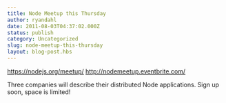 ```yaml
---
title: Node Meetup this Thursday
author: ryandahl
date: 2011-08-03T04:37:02.000Z
status: publish
category: Uncategorized
slug: node-meetup-this-thursday
layout: blog-post.hbs
---
```


<a href="https://nodejs.org/meetup/" title="https://nodejs.org/meetup/">https://nodejs.org/meetup/</a>
<a href="http://nodemeetup.eventbrite.com/">http://nodemeetup.eventbrite.com/</a>

Three companies will describe their distributed Node applications. Sign up soon, space is limited!
